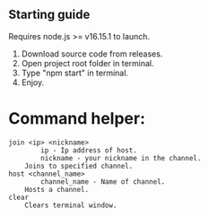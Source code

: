 ## Starting guide
Requires node.js >= v16.15.1 to launch.

1. Download source code from releases.
2. Open project root folder in terminal.
3. Type "npm start" in terminal.
4. Enjoy.

# Command helper:
    join <ip> <nickname>
            ip - Ip address of host.
            nickname - your nickname in the channel.
        Joins to specified channel.
    host <channel_name>
            channel_name - Name of channel.
        Hosts a channel.
    clear
        Clears terminal window.